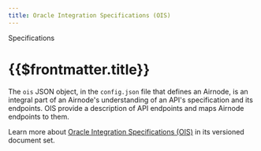 ```yaml
---
title: Oracle Integration Specifications (OIS)
---
```


<TitleSpan>Specifications</TitleSpan>

# {{$frontmatter.title}}

<!--TocHeader /> <TOC class="table-of-contents" :include-level="[2,3]" /-->

The `ois` JSON object, in the `config.json` file that defines an Airnode, is an
integral part of an Airnode's understanding of an API's specification and its
endpoints. OIS provide a description of API endpoints and maps Airnode endpoints
to them.

Learn more about [Oracle Integration Specifications (OIS)](/ois/v1.0.0/) in its
versioned document set.
